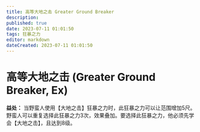 ```yaml
---
title: 高等大地之击 Greater Ground Breaker
description: 
published: true
date: 2023-07-11 01:01:50
tags: 狂暴之力
editor: markdown
dateCreated: 2023-07-11 01:01:50
---
```


# 高等大地之击 (Greater Ground Breaker, Ex)

**益处：** 当野蛮人使用【大地之击】狂暴之力时，此狂暴之力可以让范围增加5尺。野蛮人可以重复选择此狂暴之力3次，效果叠加。要选择此狂暴之力，他必须先学会【大地之击】，且达到8级。
